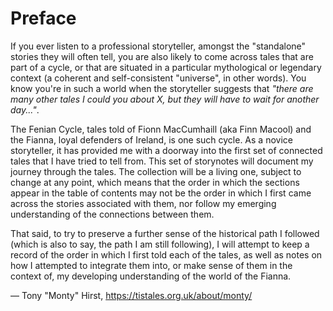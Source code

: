 # Preface

If you ever listen to a professional storyteller, amongst the "standalone" stories they will often tell, you are also likely to come across tales that are part of a cycle, or that are situated in a particular mythological or legendary context (a coherent and self-consistent "universe", in other  words). You know you're in such a world when the storyteller suggests that _"there are many other tales I could you about X, but they will have to wait for another day..."_.

The Fenian Cycle, tales told of Fionn MacCumhaill (aka Finn Macool) and the Fianna, loyal defenders of Ireland, is one such cycle. As a novice storyteller, it has provided me with a doorway into the first set of connected tales that I have tried to tell from. This set of storynotes will document my journey through the tales. The collection will be a living one, subject to change at any point, which means that the order in which the sections appear in the table of contents may not be the order in which I first came across the stories associated with them, nor follow my emerging understanding of the connections between them.

That said, to try to preserve a further sense of the historical path I followed (which is also to say, the path I am still following), I will  attempt to keep a record of the order in which I first told each of the tales, as well as notes on how I attempted to integrate them into, or make sense of them in the context of, my developing understanding of the world of the Fianna.

— Tony "Monty" Hirst, https://tistales.org.uk/about/monty/
